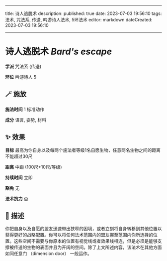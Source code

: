 
---
title: 诗人逃脱术
description: 
published: true
date: 2023-07-03 19:56:10
tags: 法术, 咒法系, 传送, 吟游诗人法术, 5环法术
editor: markdown
dateCreated: 2023-07-03 19:56:10

---

# **诗人逃脱术** *Bard's escape*

**学派** 咒法系 (传送) 

**环位** 吟游诗人 5

## 🪄 施放

**施法时间** 1 标准动作

**成分** 语言, 姿势, 材料

## ✨ 效果 

**目标** 最高为你自身以及每两个施法者等级1名自愿生物，任意两名生物之间的距离不能超过30尺 

**距离** 中距 (100尺+10尺/等级)  

**持续时间** 立即 

**豁免** 无

**法术抗力** 否

## 📖 描述

你把自身以及自愿的盟友迅速带出狭窄的困境，或者立刻将自身转移到其他位置以获得更好的战略配置。你可以将任何法术范围内的盟友挪至范围内你所选择的位置。这些空间不需要与你原本的位置有视觉线或者效果线相连，但是必须是能够支撑被传送的生物的表面并且为开阔的空间。除了上文所述内容，该法术在其他方面如同任意门 （dimension door） 一般运作。
    